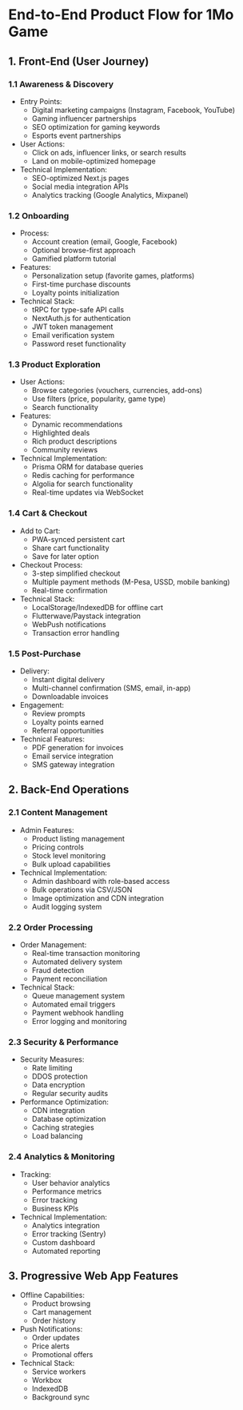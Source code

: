 # End-to-End Product Flow for 1Mo Game

## 1. Front-End (User Journey)

### 1.1 Awareness & Discovery
- Entry Points:
  - Digital marketing campaigns (Instagram, Facebook, YouTube)
  - Gaming influencer partnerships
  - SEO optimization for gaming keywords
  - Esports event partnerships
- User Actions:
  - Click on ads, influencer links, or search results
  - Land on mobile-optimized homepage
- Technical Implementation:
  - SEO-optimized Next.js pages
  - Social media integration APIs
  - Analytics tracking (Google Analytics, Mixpanel)

### 1.2 Onboarding
- Process:
  - Account creation (email, Google, Facebook)
  - Optional browse-first approach
  - Gamified platform tutorial
- Features:
  - Personalization setup (favorite games, platforms)
  - First-time purchase discounts
  - Loyalty points initialization
- Technical Stack:
  - tRPC for type-safe API calls
  - NextAuth.js for authentication
  - JWT token management
  - Email verification system
  - Password reset functionality

### 1.3 Product Exploration
- User Actions:
  - Browse categories (vouchers, currencies, add-ons)
  - Use filters (price, popularity, game type)
  - Search functionality
- Features:
  - Dynamic recommendations
  - Highlighted deals
  - Rich product descriptions
  - Community reviews
- Technical Implementation:
  - Prisma ORM for database queries
  - Redis caching for performance
  - Algolia for search functionality
  - Real-time updates via WebSocket

### 1.4 Cart & Checkout
- Add to Cart:
  - PWA-synced persistent cart
  - Share cart functionality
  - Save for later option
- Checkout Process:
  - 3-step simplified checkout
  - Multiple payment methods (M-Pesa, USSD, mobile banking)
  - Real-time confirmation
- Technical Stack:
  - LocalStorage/IndexedDB for offline cart
  - Flutterwave/Paystack integration
  - WebPush notifications
  - Transaction error handling

### 1.5 Post-Purchase
- Delivery:
  - Instant digital delivery
  - Multi-channel confirmation (SMS, email, in-app)
  - Downloadable invoices
- Engagement:
  - Review prompts
  - Loyalty points earned
  - Referral opportunities
- Technical Features:
  - PDF generation for invoices
  - Email service integration
  - SMS gateway integration

## 2. Back-End Operations

### 2.1 Content Management
- Admin Features:
  - Product listing management
  - Pricing controls
  - Stock level monitoring
  - Bulk upload capabilities
- Technical Implementation:
  - Admin dashboard with role-based access
  - Bulk operations via CSV/JSON
  - Image optimization and CDN integration
  - Audit logging system

### 2.2 Order Processing
- Order Management:
  - Real-time transaction monitoring
  - Automated delivery system
  - Fraud detection
  - Payment reconciliation
- Technical Stack:
  - Queue management system
  - Automated email triggers
  - Payment webhook handling
  - Error logging and monitoring

### 2.3 Security & Performance
- Security Measures:
  - Rate limiting
  - DDOS protection
  - Data encryption
  - Regular security audits
- Performance Optimization:
  - CDN integration
  - Database optimization
  - Caching strategies
  - Load balancing

### 2.4 Analytics & Monitoring
- Tracking:
  - User behavior analytics
  - Performance metrics
  - Error tracking
  - Business KPIs
- Technical Implementation:
  - Analytics integration
  - Error tracking (Sentry)
  - Custom dashboard
  - Automated reporting

## 3. Progressive Web App Features
- Offline Capabilities:
  - Product browsing
  - Cart management
  - Order history
- Push Notifications:
  - Order updates
  - Price alerts
  - Promotional offers
- Technical Stack:
  - Service workers
  - Workbox
  - IndexedDB
  - Background sync